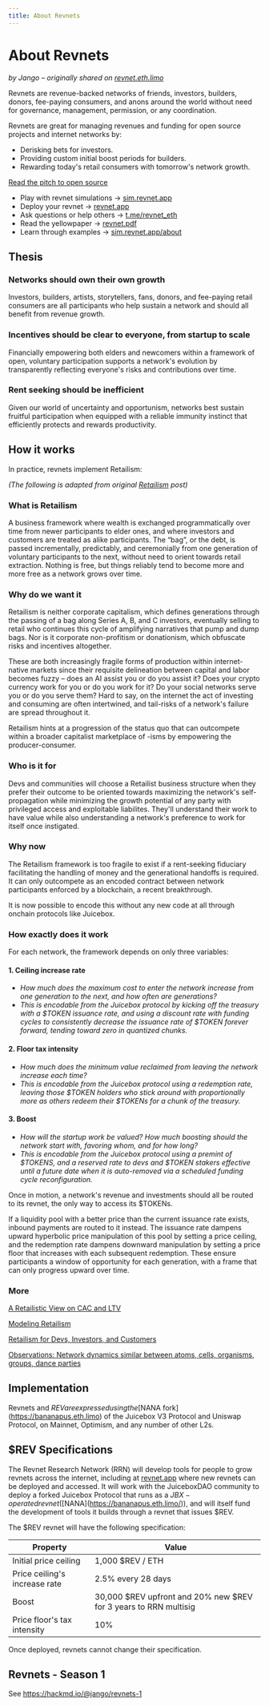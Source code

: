 ```yaml
---
title: About Revnets
---
```


# About Revnets

_by Jango – originally shared on
[revnet.eth.limo](https://revnet.eth.limo/about/)_

Revnets are revenue-backed networks of friends, investors, builders, donors,
fee-paying consumers, and anons around the world without need for governance,
management, permission, or any coordination.

Revnets are great for managing revenues and funding for open source projects and
internet networks by:

- Derisking bets for investors.
- Providing custom initial boost periods for builders.
- Rewarding today's retail consumers with tomorrow's network growth.

[Read the pitch to open source](https://revnet.eth.limo/4211056F-95FA-4459-9D53-ABC9E72ABB73/)

- Play with revnet simulations -> [sim.revnet.app](https://sim.revnet.app)
- Deploy your revnet -> [revnet.app](https://revnet.app)
- Ask questions or help others -> [t.me/revnet_eth](https://t.me/revnet_eth)
- Read the yellowpaper ->
  [revnet.pdf](https://github.com/rev-net/revnet-writing/blob/master/whitepaper/revnet.pdf)
- Learn through examples ->
  [sim.revnet.app/about](https://sim.revnet.app/about.html)

## Thesis

### Networks should own their own growth

Investors, builders, artists, storytellers, fans, donors, and fee-paying retail
consumers are all participants who help sustain a network and should all benefit
from revenue growth.

### Incentives should be clear to everyone, from startup to scale

Financially empowering both elders and newcomers within a framework of open,
voluntary participation supports a network's evolution by transparently
reflecting everyone's risks and contributions over time.

### Rent seeking should be inefficient

Given our world of uncertainty and opportunism, networks best sustain fruitful
participation when equipped with a reliable immunity instinct that efficiently
protects and rewards productivity.

## How it works

In practice, revnets implement Retailism:

_(The following is adapted from original
[Retailism](https://jango.eth.limo/9E01E72C-6028-48B7-AD04-F25393307132/) post)_

### What is Retailism

A business framework where wealth is exchanged programmatically over time from
newer participants to elder ones, and where investors and customers are treated
as alike participants. The “bag”, or the debt, is passed incrementally,
predictably, and ceremonially from one generation of voluntary participants to
the next, without need to orient towards retail extraction. Nothing is free, but
things reliably tend to become more and more free as a network grows over time.

### Why do we want it

Retailism is neither corporate capitalism, which defines generations through the
passing of a bag along Series A, B, and C investors, eventually selling to
retail who continues this cycle of amplifying narratives that pump and dump
bags. Nor is it corporate non-profitism or donationism, which obfuscate risks
and incentives altogether.

These are both increasingly fragile forms of production within internet-native
markets since their requisite delineation between capital and labor becomes
fuzzy – does an AI assist you or do you assist it? Does your crypto currency
work for you or do you work for it? Do your social networks serve you or do you
serve them? Hard to say, on the internet the act of investing and consuming are
often intertwined, and tail-risks of a network's failure are spread throughout
it.

Retailism hints at a progression of the status quo that can outcompete within a
broader capitalist marketplace of -isms by empowering the producer-consumer.

### Who is it for

Devs and communities will choose a Retailist business structure when they prefer
their outcome to be oriented towards maximizing the network's self-propagation
while minimizing the growth potential of any party with privileged access and
exploitable liabilites. They'll understand their work to have value while also
understanding a network's preference to work for itself once instigated.

### Why now

The Retailism framework is too fragile to exist if a rent-seeking fiduciary
facilitating the handling of money and the generational handoffs is required. It
can only outcompete as an encoded contract between network participants enforced
by a blockchain, a recent breakthrough.

It is now possible to encode this without any new code at all through onchain
protocols like Juicebox.

### How exactly does it work

For each network, the framework depends on only three variables:

#### 1. Ceiling increase rate

- _How much does the maximum cost to enter the network increase from one
  generation to the next, and how often are generations?_
- _This is encodable from the Juicebox protocol by kicking off the treasury with
  a $TOKEN issuance rate, and using a discount rate with funding cycles to
  consistently decrease the issuance rate of $TOKEN forever forward, tending
  toward zero in quantized chunks._

#### 2. Floor tax intensity

- _How much does the minimum value reclaimed from leaving the network increase
  each time?_
- _This is encodable from the Juicebox protocol using a redemption rate, leaving
  those $TOKEN holders who stick around with proportionally more as others
  redeem their $TOKENs for a chunk of the treasury._

#### 3. Boost

- _How will the startup work be valued? How much boosting should the network
  start with, favoring whom, and for how long?_
- _This is encodable from the Juicebox protocol using a premint of $TOKENS, and
  a reserved rate to devs and $TOKEN stakers effective until a future date when
  it is auto-removed via a scheduled funding cycle reconfiguration._

Once in motion, a network's revenue and investments should all be routed to its
revnet, the only way to access its $TOKENs.

If a liquidity pool with a better price than the current issuance rate exists,
inbound payments are routed to it instead. The issuance rate dampens upward
hyperbolic price manipulation of this pool by setting a price ceiling, and the
redemption rate dampens downward manipulation by setting a price floor that
increases with each subsequent redemption. These ensure participants a window of
opportunity for each generation, with a frame that can only progress upward over
time.

### More

[A Retailistic View on CAC and LTV](https://jango.eth.limo/572BD957-0331-4977-8B2D-35F84D693276)

[Modeling Retailism](https://jango.eth.limo/B762F3CC-AEFE-4DE0-B08C-7C16400AF718/)

[Retailism for Devs, Investors, and Customers](https://jango.eth.limo/3EB05292-0376-4B7D-AFCF-042B70673C3D/)

[Observations: Network dynamics similar between atoms, cells, organisms, groups, dance parties](https://jango.eth.limo/CF40F5D2-7BFE-43A3-9C15-1C6547FBD15C/)

## Implementation

Revnets and $REV are expressed using the
[$NANA fork](https://bananapus.eth.limo) of the Juicebox V3 Protocol and Uniswap
Protocol, on Mainnet, Optimism, and any number of other L2s.

## $REV Specifications

The Revnet Research Network (RRN) will develop tools for people to grow revnets
across the internet, including at [revnet.app](https://revnet.app) where new
revnets can be deployed and accessed. It will work with the JuiceboxDAO
community to deploy a forked Juicebox Protocol that runs as a $JBX-operated
revnet ([$NANA](https://bananapus.eth.limo/)), and will itself fund the
development of tools it builds through a revnet that issues $REV.

The $REV revnet will have the following specification:

| Property                      | Value                                                            |
| ----------------------------- | ---------------------------------------------------------------- |
| Initial price ceiling         | 1,000 $REV / ETH                                                 |
| Price ceiling's increase rate | 2.5% every 28 days                                               |
| Boost                         | 30,000 $REV upfront and 20% new $REV for 3 years to RRN multisig |
| Price floor's tax intensity   | 10%                                                              |

Once deployed, revnets cannot change their specification.

## Revnets - Season 1

See https://hackmd.io/@jango/revnets-1
